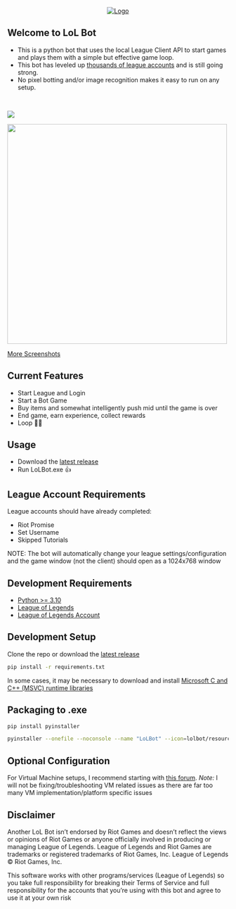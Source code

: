 <p align="center">
  <a href="https://github.com/iholston/lol-bot">
    <img src="https://github.com/iholston/lol-bot/assets/32341824/71f35164-c8a6-42ca-a254-68d8be92780e" alt="Logo">
  </a>
</p>

## Welcome to LoL Bot
- This is a python bot that uses the local League Client API to start games and plays them with a simple but effective game loop.
- This bot has leveled up [thousands of league accounts](https://www.playerauctions.com/lol-account/) and is still going strong.
- No pixel botting and/or image recognition makes it easy to run on any setup.


</br>
<p align="left">
  <img src="https://user-images.githubusercontent.com/32341824/231916860-8cdaa0bb-c808-48f7-8afe-5cd151501a98.gif">
</p>
<p align="left">
  <img src="https://github.com/iholston/lol-bot/assets/32341824/cb16a16f-9195-4b31-8b52-587f9958bcd6" width="500">
</p>

[More Screenshots](https://imgur.com/a/8PlsMmi)


## Current Features
- Start League and Login
- Start a Bot Game
- Buy items and somewhat intelligently push mid until the game is over
- End game, earn experience, collect rewards
- Loop 🥡🧋

## Usage
- Download the [latest release](https://github.com/iholston/lol-bot/releases)
- Run LoLBot.exe 👍

## League Account Requirements
League accounts should have already completed:
- Riot Promise
- Set Username
- Skipped Tutorials

NOTE: The bot will automatically change your league settings/configuration and the game window (not the client) should open as a 1024x768 window

## Development Requirements
- [Python >= 3.10](https://www.python.org/downloads/)  
- [League of Legends](https://signup.leagueoflegends.com/en-us/signup/download)  
- [League of Legends Account](https://signup.leagueoflegends.com/en-us/signup/index)  

## Development Setup
Clone the repo or download the [latest release](https://github.com/iholston/lol-bot/releases)
```sh
pip install -r requirements.txt
```
In some cases, it may be necessary to download and install [Microsoft C and C++ (MSVC) runtime libraries](https://learn.microsoft.com/en-GB/cpp/windows/latest-supported-vc-redist?view=msvc-170)

## Packaging to .exe
```sh
pip install pyinstaller
```
```sh
pyinstaller --onefile --noconsole --name "LoLBot" --icon=lolbot/resources/images/a.ico --add-data "lolbot/resources:lolbot/resources" main.pyw
```

## Optional Configuration
For Virtual Machine setups, I recommend starting with [this forum](https://www.unknowncheats.me/forum/league-of-legends/480977-run-league-legends-virtual-machine-vmware.html). *Note:* I will not be fixing/troubleshooting VM related issues as there are far too many VM implementation/platform specific issues

## Disclaimer
Another LoL Bot isn’t endorsed by Riot Games and doesn’t reflect the views or opinions of Riot Games or anyone officially involved in producing or managing League of Legends. League of Legends and Riot Games are trademarks or registered trademarks of Riot Games, Inc. League of Legends © Riot Games, Inc.

This software works with other programs/services (League of Legends) so you take full responsibility for breaking their Terms of Service and full responsibility for the accounts that you’re using with this bot and agree to use it at your own risk
